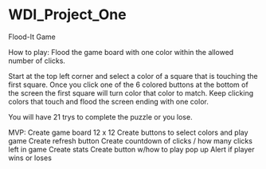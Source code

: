 # WDI_Project_One
Flood-It Game

How to play:
  Flood the game board with one color within the allowed number of clicks.
  
  Start at the top left corner and select a color of a square that is touching the first square.
  Once you click one of the 6 colored buttons at the bottom of the screen the first square will turn color that color to match.
  Keep clicking colors that touch and flood the screen ending with one color.  
  
  You will have 21 trys to complete the puzzle or you lose.

MVP:
  Create game board 12 x 12
  Create buttons to select colors and play game
  Create refresh button
  Create countdown of clicks / how many clicks left in game
  Create stats
  Create button w/how to play pop up
  Alert if player wins or loses
  
  
